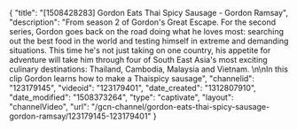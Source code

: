 {
    "title": "[1508428283] Gordon Eats Thai Spicy Sausage - Gordon Ramsay",
    "description": "From season 2 of Gordon's Great Escape. For the second series, Gordon goes back on the road doing what he loves most: searching out the best food in the world and testing himself in extreme and demanding situations. This time he's not just taking on one country, his appetite for adventure will take him through four of South East Asia's most exciting culinary destinations: Thailand, Cambodia, Malaysia and Vietnam. \n\nIn this clip Gordon learns how to make a  Thaispicy sausage",
    "channelid": "123179145",
    "videoid": "123179401",
    "date_created": "1312807910",
    "date_modified": "1508373264",
    "type": "captivate",
    "layout": "channelVideo",
    "url": "\/gcn-channel\/gordon-eats-thai-spicy-sausage-gordon-ramsay\/123179145-123179401"
}